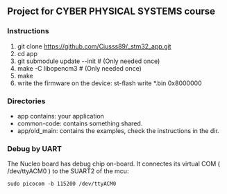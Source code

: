 ## Project for CYBER PHYSICAL SYSTEMS course

### Instructions
 1. git clone https://github.com/Ciusss89/_stm32_app.git
 2. cd app
 3. git submodule update --init # (Only needed once)
 4. make -C libopencm3 # (Only needed once)
 5. make
 6. write the firmware on the device: st-flash write *.bin 0x8000000

### Directories
* app contains: your application
* common-code: contains something shared.
* app/old_main: contains the examples, check the instructions in the dir.

### Debug by UART
The Nucleo board has debug chip on-board. It connectes its virtual COM
( /dev/ttyACM0 ) to the SUART2 of the mcu:

 `sudo picocom -b 115200 /dev/ttyACM0`
